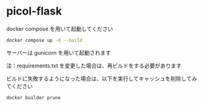 # picol-flask

docker compose を用いて起動してください

```bash
docker compose up -d --build
```

サーバーは gunicorn を用いて起動されます

注：requirements.txt を変更した場合は、再ビルドをする必要があります

ビルドに失敗するようになった場合は、以下を実行してキャッシュを削除してみてください

```bash
docker builder prune
```
